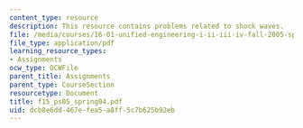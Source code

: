 ```yaml
---
content_type: resource
description: This resource contains problems related to shock waves.
file: /media/courses/16-01-unified-engineering-i-ii-iii-iv-fall-2005-spring-2006/dcb8e6dd467efea5a8ff5c7b625b92eb_f15_ps05_spring04.pdf
file_type: application/pdf
learning_resource_types:
- Assignments
ocw_type: OCWFile
parent_title: Assignments
parent_type: CourseSection
resourcetype: Document
title: f15_ps05_spring04.pdf
uid: dcb8e6dd-467e-fea5-a8ff-5c7b625b92eb
---
```

